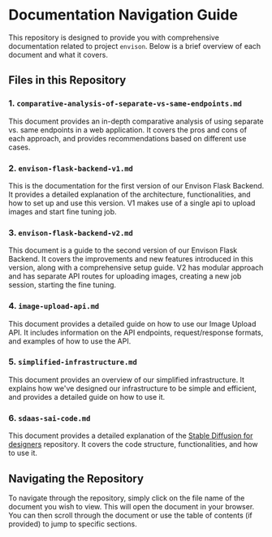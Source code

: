 # Documentation Navigation Guide

This repository is designed to provide you with comprehensive documentation related to project `envison`. Below is a brief overview of each document and what it covers.

## Files in this Repository

### 1. `comparative-analysis-of-separate-vs-same-endpoints.md`
This document provides an in-depth comparative analysis of using separate vs. same endpoints in a web application. It covers the pros and cons of each approach, and provides recommendations based on different use cases.

### 2. `envison-flask-backend-v1.md`
This is the documentation for the first version of our Envison Flask Backend. It provides a detailed explanation of the architecture, functionalities, and how to set up and use this version. V1 makes use of a single api to upload images and start fine tuning job.

### 3. `envison-flask-backend-v2.md`
This document is a guide to the second version of our Envison Flask Backend. It covers the improvements and new features introduced in this version, along with a comprehensive setup guide. V2 has modular approach and has separate API routes for uploading images, creating a new job session, starting the fine tuning.

### 4. `image-upload-api.md`
This document provides a detailed guide on how to use our Image Upload API. It includes information on the API endpoints, request/response formats, and examples of how to use the API.

### 5. `simplified-infrastructure.md`
This document provides an overview of our simplified infrastructure. It explains how we've designed our infrastructure to be simple and efficient, and provides a detailed guide on how to use it.

### 6. `sdaas-sai-code.md`
This document provides a detailed explanation of the [Stable Diffusion for designers](https://github.com/couchrishi/sd-for-designers) repository. It covers the code structure, functionalities, and how to use it.

## Navigating the Repository

To navigate through the repository, simply click on the file name of the document you wish to view. This will open the document in your browser. You can then scroll through the document or use the table of contents (if provided) to jump to specific sections.